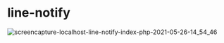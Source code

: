 # line-notify
![screencapture-localhost-line-notify-index-php-2021-05-26-14_54_46](https://user-images.githubusercontent.com/70580937/119623517-74135b80-be32-11eb-89dd-45d19e09ab1b.png)

